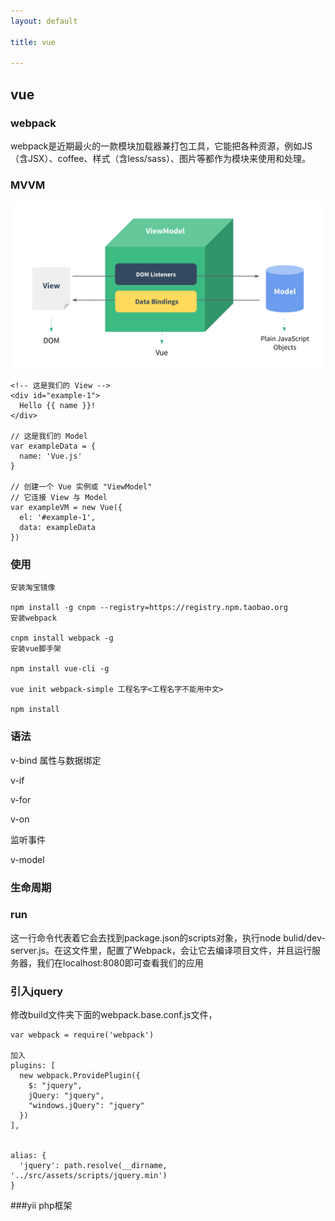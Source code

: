 ```yaml
---
layout: default

title: vue

---
```


## vue

### webpack

webpack是近期最火的一款模块加载器兼打包工具，它能把各种资源，例如JS（含JSX）、coffee、样式（含less/sass）、图片等都作为模块来使用和处理。

### MVVM
![](https://github.com/garydai/garydai.github.com/raw/master/_posts/pic/vue.png)  

	<!-- 这是我们的 View -->
	<div id="example-1">
	  Hello {{ name }}!
	</div>

	// 这是我们的 Model
	var exampleData = {
	  name: 'Vue.js'
	}
	
	// 创建一个 Vue 实例或 "ViewModel"
	// 它连接 View 与 Model
	var exampleVM = new Vue({
	  el: '#example-1',
	  data: exampleData
	})

### 使用
	安装淘宝镜像

	npm install -g cnpm --registry=https://registry.npm.taobao.org
	安装webpack
	
	cnpm install webpack -g
	安装vue脚手架
	
	npm install vue-cli -g
	
	vue init webpack-simple 工程名字<工程名字不能用中文>
	
	npm install




### 语法
v-bind 属性与数据绑定

v-if 

v-for

v-on

监听事件

v-model

### 生命周期

### run
这一行命令代表着它会去找到package.json的scripts对象，执行node bulid/dev-server.js。在这文件里，配置了Webpack，会让它去编译项目文件，并且运行服务器，我们在localhost:8080即可查看我们的应用


### 引入jquery
修改build文件夹下面的webpack.base.conf.js文件，
	
	var webpack = require('webpack')
	
	加入
	plugins: [
	  new webpack.ProvidePlugin({
	    $: "jquery",
	    jQuery: "jquery",
	    "windows.jQuery": "jquery"
	  })
	],
	
	
	alias: {
	  'jquery': path.resolve(__dirname, '../src/assets/scripts/jquery.min')
	}
	
###yii php框架



    


